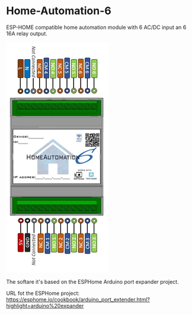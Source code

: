 # Home-Automation-6
ESP-HOME compatible home automation module with 6 AC/DC input an 6 16A relay output.


<img src="/Pictures/HA6_Pinout.jpeg" alt="HA6 Pinout" title="HA6 Pinout">


The softare it's based on the ESPHome Arduino port expander project.

URL fot the ESPHome project:
https://esphome.io/cookbook/arduino_port_extender.html?highlight=arduino%20expander
